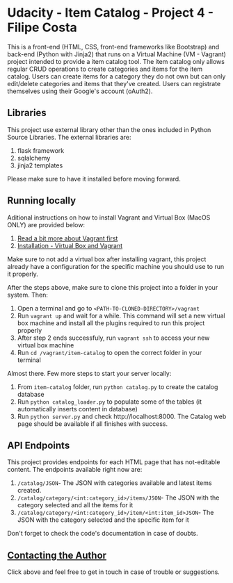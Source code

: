 Udacity - Item Catalog - Project 4 - Filipe Costa
============

This is a front-end (HTML, CSS, front-end frameworks like Bootstrap) and back-end (Python with Jinja2) that runs on a
Virtual Machine (VM - Vagrant) project intended to provide a item catalog tool.
The item catalog only allows regular CRUD operations to create categories and items for the item catalog.
Users can create items for a category they do not own but can only edit/delete categories and items that they've created.
Users can registrate themselves using their Google's account (oAuth2).

## Libraries
This project use external library other than the ones included in Python Source Libraries.
The external libraries are:
1. flask framework
2. sqlalchemy
3. jinja2 templates

Please make sure to have it installed before moving forward.

## Running locally

Aditional instructions on how to install Vagrant and Virtual Box (MacOS ONLY) are provided below:
1. [Read a bit more about Vagrant first](https://www.vagrantup.com/intro/index.html)
2. [Installation - Virtual Box and Vagrant](http://sourabhbajaj.com/mac-setup/Vagrant/README.html)

Make sure to not add a virtual box after installing vagrant, this project already have a configuration for the specific machine
you should use to run it properly.

After the steps above, make sure to clone this project into a folder in your system. Then:
1. Open a terminal and go to `<PATH-TO-CLONED-DIRECTORY>/vagrant`
2. Run `vagrant up` and wait for a while. This command will set a new virtual box machine and install all the plugins required to run this project properly
3. After step 2 ends successfuly, run `vagrant ssh` to access your new virtual box machine
4. Run `cd /vagrant/item-catalog` to open the correct folder in your terminal

Almost there. Few more steps to start your server locally:
1. From `item-catalog` folder, run `python catalog.py` to create the catalog database
2. Run `python catalog_loader.py` to populate some of the tables (it automatically inserts content in database)
3. Run `python server.py` and check http://localhost:8000. The Catalog web page should be available if all finishes with success.

## API Endpoints
This project provides endpoints for each HTML page that has not-editable content.
The endpoints available right now are:

1. `/catalog/JSON`- The JSON with categories available and latest items created.
2. `/catalog/category/<int:category_id>/items/JSON`- The JSON with the category selected and all the items for it
3. `/catalog/category/<int:category_id>/item/<int:item_id>JSON`- The JSON with the category selected and the specific item for it

Don't forget to check the code's documentation in case of doubts.

## [Contacting the Author](mailto:s.costa.filipe@gmail.com)
Click above and feel free to get in touch in case of trouble or suggestions.